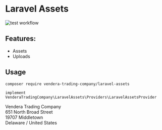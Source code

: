 # Laravel Assets

![test workflow](https://github.com/vendera-trading-company/laravel-assets/actions/workflows/test.yml/badge.svg)

## Features:
- Assets
- Uploads

## Usage
```
composer require vendera-trading-company/laravel-assets
```

```
implement VenderaTradingCompany\LaravelAssets\Providers\LaravelAssetsProvider
```

Vendera Trading Company<br>
651 North Broad Street<br>
19707 Middletown<br>
Delaware / United States